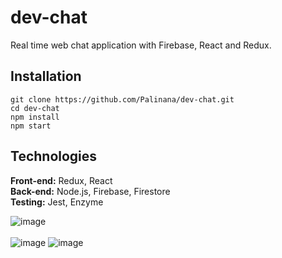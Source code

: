 # dev-chat
Real time web chat application with Firebase, React and Redux. 

## Installation
```
git clone https://github.com/Palinana/dev-chat.git
cd dev-chat
npm install
npm start
```

## Technologies
<b>Front-end:</b> Redux, React<br/>
<b>Back-end:</b> Node.js, Firebase, Firestore<br/>
<b>Testing:</b> Jest, Enzyme<br/>


![image](https://user-images.githubusercontent.com/26104823/69076154-dfd86500-0a00-11ea-8147-7f189910a7ff.png)
<br/>
<br/>
![image](https://user-images.githubusercontent.com/26104823/69384716-0f020700-0c8b-11ea-8758-d8551f800043.png)
![image](https://user-images.githubusercontent.com/26104823/69680442-e6a64e00-1078-11ea-92ff-ce8f662ee83d.jpg)
